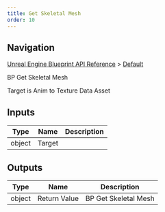```yaml
---
title: Get Skeletal Mesh
order: 10
---
```

## Navigation

[Unreal Engine Blueprint API Reference](https://dev.epicgames.com/documentation/en-us/unreal-engine/BlueprintAPI) > [Default](https://dev.epicgames.com/documentation/en-us/unreal-engine/BlueprintAPI/Default)

BP Get Skeletal Mesh

Target is Anim to Texture Data Asset

## Inputs

| Type | Name | Description |
| --- | --- | --- |
| object | Target |  |

## Outputs

| Type | Name | Description |
| --- | --- | --- |
| object | Return Value | BP Get Skeletal Mesh |
